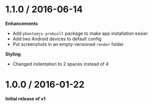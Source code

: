 1.1.0 / 2016-06-14
==================

**Enhancements**

  * Add `phantomjs-prebuilt` package to make app installation easier
  * Add two Android devices to default config
  * Put screenshots in an empty-versioned `render` folder

**Styling**

  * Changed indentation to 2 spaces instead of 4

1.0.0 / 2016-01-22
==================

**Initial release of v1**
